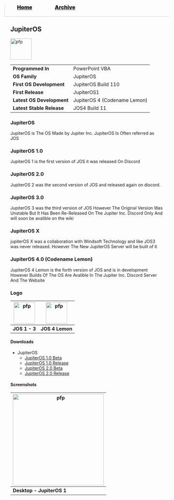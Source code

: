 <blockquote style="background: #0000;border-bottom: 1px solid #B2D2E1;height: 30px;margin: 0 -20px 20px;padding: 0px 20px 9px 40px;">
  <p style=""><a href="https://pptos-org.github.io/pptos/" style="font-size: 17px;font-weight: 900;font-style: normal;text-shadow: rgba(255,255,255,0.9) 0 1px 0;">Home</a>&nbsp;&nbsp;&nbsp;&nbsp;&nbsp;&nbsp;&nbsp;&nbsp;&nbsp;&nbsp;&nbsp;&nbsp;&nbsp;&nbsp;&nbsp;&nbsp;&nbsp;&nbsp;
    <a href="https://pptos-org.github.io/pptos/archive/" style="font-size: 17px;font-weight: 900;font-style: normal;text-shadow: rgba(255,255,255,0.9) 0 1px 0;">Archive</a>
  </p>
</blockquote>

## JupiterOS

<a href="https://user-images.githubusercontent.com/86305611/135739394-45f798fb-d768-4b29-b6d4-a2d6ec59e05b.png"><img height="70" alt="pfp" src="https://user-images.githubusercontent.com/86305611/135739394-45f798fb-d768-4b29-b6d4-a2d6ec59e05b.png" /></a>

|                           |                               |
| ------------------------- | ----------------------------- |
| **Programmed In**         | PowerPoint VBA                |
| **OS Family**             | JupiterOS                     |
| **First OS Development**  | JupiterOS Build 110           |
| **First Release**         | JupiterOS1                    |
| **Latest OS Development** | JupiterOS 4 (Codename Lemon)  |
| **Latest Stable Release** | JOS4 Build 11                 |

### JupiterOS

JupiterOS is The OS Made by Jupiter Inc. JupiterOS Is Often referred as JOS

### JupiterOS 1.0

JupiterOS 1 is the first version of JOS it was released On Discord

### JupiterOS 2.0

JupiterOS 2 was the second version of JOS and released again on discord.

### JupiterOS 3.0

JupiterOS 3 was the third version of JOS However The Original Version Was Unstable But It Has Been Re-Released On The Jupiter Inc. Discord Only And will soon be avalible on the wiki

### JupiterOS X

jupiterOS X was a collaboration with Windsoft Technology and like JOS3 was never released. However The New JupiterOS Server will be built of it

### JupiterOS 4.0 (Codename Lemon)

JupiterOS 4 Lemon is the forth version of JOS and is in development However Builds Of The OS Are Avalible In The Jupiter Inc. Discord Server And The Website

### Logo

| <a href="https://user-images.githubusercontent.com/86305611/135739320-d0439157-7a31-47c7-8353-43522969396f.png"><img height="70" alt="pfp" src="https://user-images.githubusercontent.com/86305611/135739320-d0439157-7a31-47c7-8353-43522969396f.png" /></a> | <a href="https://user-images.githubusercontent.com/86305611/135739394-45f798fb-d768-4b29-b6d4-a2d6ec59e05b.png"><img height="70" alt="pfp" src="https://user-images.githubusercontent.com/86305611/135739394-45f798fb-d768-4b29-b6d4-a2d6ec59e05b.png" /></a> |
|-|-|
| **JOS 1 - 3** | **JOS 4 Lemon** |

#### Downloads

- JupiterOS
  - [JupiterOS 1.0 Beta](https://github.com/pptos-org/pptos/raw/gh-pages/files/Jupiter_OS/Build_411_Public_Beta.ppsx)
  - [JupiterOS 1.0 Release](https://github.com/pptos-org/pptos/raw/gh-pages/files/Jupiter_OS/Build_511_Public_Release.ppsx)
  - [JupiterOS 2.0 Beta](https://github.com/pptos-org/pptos/raw/gh-pages/files/Jupiter_OS/Build_521_Public_Beta.ppsx)
  - [JupiterOS 2.0 Release](https://github.com/pptos-org/pptos/raw/gh-pages/files/Jupiter_OS/Build_621_Release.ppsx)


#### Screenshots

| <a href="https://user-images.githubusercontent.com/58103738/134953017-8e20494a-3a34-4d2f-a2fa-371c8635e2ba.png"><img height="300" alt="pfp" src="https://user-images.githubusercontent.com/58103738/134953017-8e20494a-3a34-4d2f-a2fa-371c8635e2ba.png" /></a> |
| - |
| **Desktop - JupiterOS 1** |

<body style="background-image: url(https://raw.githubusercontent.com/hexa-one/pptos-wiki/gh-pages/assets/background/background.png);background-repeat: no-repeat;background-attachment: fixed;background-size: cover;">
